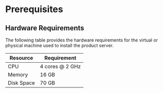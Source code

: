 # Prerequisites

## Hardware Requirements

The following table provides the hardware requirements for the virtual or physical machine used to install the product server.

| Resource   | Requirement     |
| ---------- | --------------- |
| CPU        | 4 cores @ 2 GHz |
| Memory     | 16 GB           |
| Disk Space | 70 GB           |
